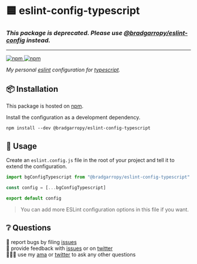 # 🟦 eslint-config-typescript

### _This package is deprecated. Please use [@bradgarropy/eslint-config][eslint-config] instead._

---

<a href="https://www.npmjs.com/package/@bradgarropy/eslint-config-typescript">
    <img alt="npm" src="https://img.shields.io/npm/v/@bradgarropy/eslint-config-typescript.svg?color=FB3B49&style=flat-square">
</a>

<a href="https://www.npmjs.com/package/@bradgarropy/eslint-config-typescript">
    <img alt="npm" src="https://img.shields.io/npm/dt/@bradgarropy/eslint-config-typescript?style=flat-square">
</a>

_My personal [eslint][eslint] configuration for [typescript][typescript]._

## 📦 Installation

This package is hosted on [npm][npm].

Install the configuration as a development dependency.

```
npm install --dev @bradgarropy/eslint-config-typescript
```

## 🥑 Usage

Create an `eslint.config.js` file in the root of your project and tell it to extend the configuration.

```javascript
import bgConfigTypescript from "@bradgarropy/eslint-config-typescript"

const config = [...bgConfigTypescript]

export default config
```

> You can add more ESLint configuration options in this file if you want.

## ❔ Questions

🐛 report bugs by filing [issues][issues]  
📢 provide feedback with [issues][issues] or on [twitter][twitter]  
🙋🏼‍♂️ use my [ama][ama] or [twitter][twitter] to ask any other questions

[eslint]: https://eslint.org
[typescript]: https://typescriptlang.org
[npm]: https://www.npmjs.com/package/@bradgarropy/eslint-config-typescript
[issues]: https://github.com/bradgarropy/eslint-config/issues
[twitter]: https://twitter.com/bradgarropy
[ama]: https://github.com/bradgarropy/ama
[eslint-config]: https://npmjs.com/package/@bradgarropy/eslint-config
